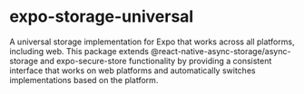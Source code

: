 # expo-storage-universal
A universal storage implementation for Expo that works across all platforms, including web. This package extends @react-native-async-storage/async-storage and expo-secure-store functionality by providing a consistent interface that works on web platforms and automatically switches implementations based on the platform.
